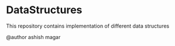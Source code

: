 # DataStructures
This repository contains implementation of different data structures

@author ashish magar

